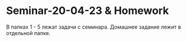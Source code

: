 ﻿# Seminar-20-04-23 & Homework
В папках 1 - 5 лежат задачи с семинара.
Домашнее задание лежит в отдельной папке.
